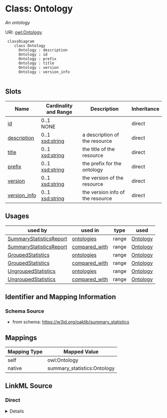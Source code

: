 # Class: Ontology
_An ontology_




URI: [owl:Ontology](http://www.w3.org/2002/07/owl#Ontology)


```{mermaid}
 classDiagram
    class Ontology
      Ontology : description
      Ontology : id
      Ontology : prefix
      Ontology : title
      Ontology : version
      Ontology : version_info
      
```



<!-- no inheritance hierarchy -->


## Slots

| Name | Cardinality and Range | Description | Inheritance |
| ---  | --- | --- | --- |
| [id](id.md) | 0..1 <br/> NONE |  | direct |
| [description](description.md) | 0..1 <br/> [xsd:string](http://www.w3.org/2001/XMLSchema#string) | a description of the resource | direct |
| [title](title.md) | 0..1 <br/> [xsd:string](http://www.w3.org/2001/XMLSchema#string) | the title of the resource | direct |
| [prefix](prefix.md) | 0..1 <br/> [xsd:string](http://www.w3.org/2001/XMLSchema#string) | the prefix for the ontology | direct |
| [version](version.md) | 0..1 <br/> [xsd:string](http://www.w3.org/2001/XMLSchema#string) | the version of the resource | direct |
| [version_info](version_info.md) | 0..1 <br/> [xsd:string](http://www.w3.org/2001/XMLSchema#string) | the version info of the resource | direct |



## Usages

| used by | used in | type | used |
| ---  | --- | --- | --- |
| [SummaryStatisticsReport](SummaryStatisticsReport.md) | [ontologies](ontologies.md) | range | [Ontology](Ontology.md) |
| [SummaryStatisticsReport](SummaryStatisticsReport.md) | [compared_with](compared_with.md) | range | [Ontology](Ontology.md) |
| [GroupedStatistics](GroupedStatistics.md) | [ontologies](ontologies.md) | range | [Ontology](Ontology.md) |
| [GroupedStatistics](GroupedStatistics.md) | [compared_with](compared_with.md) | range | [Ontology](Ontology.md) |
| [UngroupedStatistics](UngroupedStatistics.md) | [ontologies](ontologies.md) | range | [Ontology](Ontology.md) |
| [UngroupedStatistics](UngroupedStatistics.md) | [compared_with](compared_with.md) | range | [Ontology](Ontology.md) |






## Identifier and Mapping Information







### Schema Source


* from schema: https://w3id.org/oaklib/summary_statistics





## Mappings

| Mapping Type | Mapped Value |
| ---  | ---  |
| self | owl:Ontology |
| native | summary_statistics:Ontology |


## LinkML Source

<!-- TODO: investigate https://stackoverflow.com/questions/37606292/how-to-create-tabbed-code-blocks-in-mkdocs-or-sphinx -->

### Direct

<details>
```yaml
name: Ontology
description: An ontology
from_schema: https://w3id.org/oaklib/summary_statistics
rank: 1000
attributes:
  id:
    name: id
    description: the unique identifier for the resource
    from_schema: https://w3id.org/oaklib/summary_statistics
    identifier: true
    range: string
  description:
    name: description
    description: a description of the resource
    from_schema: https://w3id.org/oaklib/summary_statistics
    rank: 1000
    slot_uri: dcterms:description
    range: string
  title:
    name: title
    description: the title of the resource
    from_schema: https://w3id.org/oaklib/summary_statistics
    rank: 1000
    slot_uri: dcterms:title
    range: string
  prefix:
    name: prefix
    description: the prefix for the ontology
    from_schema: https://w3id.org/oaklib/summary_statistics
    rank: 1000
    slot_uri: sh:prefix
    range: string
  version:
    name: version
    description: the version of the resource
    from_schema: https://w3id.org/oaklib/summary_statistics
    rank: 1000
    slot_uri: owl:versionIRI
    range: string
  version_info:
    name: version_info
    description: the version info of the resource
    from_schema: https://w3id.org/oaklib/summary_statistics
    rank: 1000
    slot_uri: owl:versionInfo
    range: string
class_uri: owl:Ontology

```
</details>

### Induced

<details>
```yaml
name: Ontology
description: An ontology
from_schema: https://w3id.org/oaklib/summary_statistics
rank: 1000
attributes:
  id:
    name: id
    description: the unique identifier for the resource
    from_schema: https://w3id.org/oaklib/summary_statistics
    identifier: true
    alias: id
    owner: Ontology
    domain_of:
    - SummaryStatisticsReport
    - Ontology
    - Agent
    - ContributorRole
    range: string
  description:
    name: description
    description: a description of the resource
    from_schema: https://w3id.org/oaklib/summary_statistics
    rank: 1000
    slot_uri: dcterms:description
    alias: description
    owner: Ontology
    domain_of:
    - Ontology
    range: string
  title:
    name: title
    description: the title of the resource
    from_schema: https://w3id.org/oaklib/summary_statistics
    rank: 1000
    slot_uri: dcterms:title
    alias: title
    owner: Ontology
    domain_of:
    - Ontology
    range: string
  prefix:
    name: prefix
    description: the prefix for the ontology
    from_schema: https://w3id.org/oaklib/summary_statistics
    rank: 1000
    slot_uri: sh:prefix
    alias: prefix
    owner: Ontology
    domain_of:
    - Ontology
    range: string
  version:
    name: version
    description: the version of the resource
    from_schema: https://w3id.org/oaklib/summary_statistics
    rank: 1000
    slot_uri: owl:versionIRI
    alias: version
    owner: Ontology
    domain_of:
    - Ontology
    range: string
  version_info:
    name: version_info
    description: the version info of the resource
    from_schema: https://w3id.org/oaklib/summary_statistics
    rank: 1000
    slot_uri: owl:versionInfo
    alias: version_info
    owner: Ontology
    domain_of:
    - Ontology
    range: string
class_uri: owl:Ontology

```
</details>